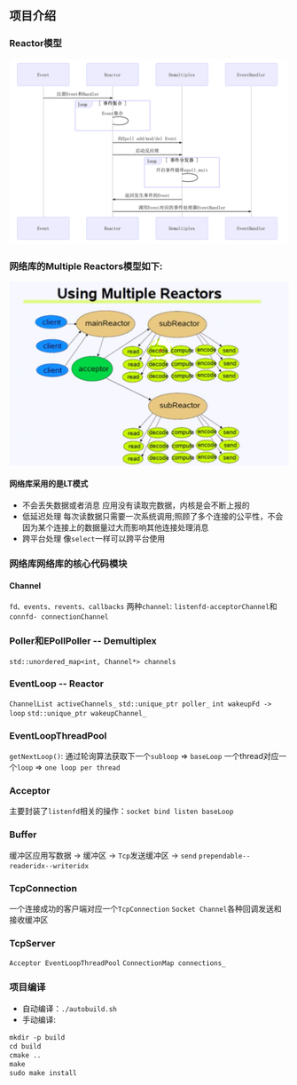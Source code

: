 ## 项目介绍
### Reactor模型
![Alt text](./images/reactor.png)

### 网络库的Multiple Reactors模型如下:
![Alt text](./images/muduo.png)

#### 网络库采用的是LT模式
- 不会丢失数据或者消息
    应用没有读取完数据，内核是会不断上报的
- 低延迟处理
     每次读数据只需要一次系统调用;照顾了多个连接的公平性，不会因为某个连接上的数据量过大而影响其他连接处理消息
- 跨平台处理
    像`select`一样可以跨平台使用

### 网络库网络库的核心代码模块

#### Channel
`fd、events、revents、callbacks`
两种`channel`: `listenfd-acceptorChannel`和`connfd- connectionChannel`

### Poller和EPollPoller -- Demultiplex
`std::unordered_map<int, Channel*> channels`

### EventLoop -- Reactor
`ChannelList activeChannels_` `std::unique_ptr poller_`
`int wakeupFd -> loop`
`std::unique_ptr wakeupChannel_`

### EventLoopThreadPool
`getNextLoop()`: 通过轮询算法获取下一个`subloop` => `baseLoop`
一个thread对应一个`loop` => `one loop per thread`

### Acceptor
主要封装了`listenfd`相关的操作：`socket bind listen baseLoop`

### Buffer
缓冲区应用写数据 -> 缓冲区 -> `Tcp`发送缓冲区 -> `send`
`prependable--readeridx--writeridx`


### TcpConnection
一个连接成功的客户端对应一个`TcpConnection` `Socket Channel`各种回调发送和接收缓冲区

### TcpServer
`Acceptor EventLoopThreadPool`
`ConnectionMap connections_`

### 项目编译
- 自动编译：`./autobuild.sh`
- 手动编译:
```
mkdir -p build
cd build
cmake ..
make
sudo make install
```